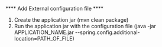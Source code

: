 **** Add External configuration file ****
1) Create the application jar (mvn clean package)
2) Run the application jar with the configuration file (java -jar APPLICATION_NAME.jar --spring.config.additional-location=PATH_OF_FILE)
